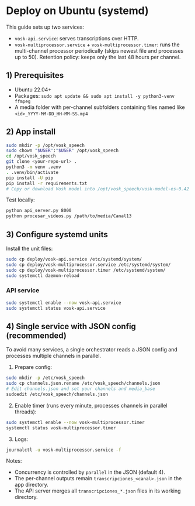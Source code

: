 # Deploy on Ubuntu (systemd)

This guide sets up two services:

- `vosk-api.service`: serves transcriptions over HTTP.
- `vosk-multiprocessor.service` + `vosk-multiprocessor.timer`: runs the
  multi-channel processor periodically (skips newest file and processes up to 50).
  Retention policy: keeps only the last 48 hours per channel.

## 1) Prerequisites

- Ubuntu 22.04+
- Packages: `sudo apt update && sudo apt install -y python3-venv ffmpeg`
- A media folder with per-channel subfolders containing files named like
  `<id>_YYYY-MM-DD_HH-MM-SS.mp4`

## 2) App install

```bash
sudo mkdir -p /opt/vosk_speech
sudo chown "$USER":"$USER" /opt/vosk_speech
cd /opt/vosk_speech
git clone <your-repo-url> .
python3 -m venv .venv
. .venv/bin/activate
pip install -U pip
pip install -r requirements.txt
# Copy or download Vosk model into /opt/vosk_speech/vosk-model-es-0.42
```

Test locally:

```bash
python api_server.py 8000
python procesar_videos.py /path/to/media/Canal13
```

## 3) Configure systemd units

Install the unit files:

```bash
sudo cp deploy/vosk-api.service /etc/systemd/system/
sudo cp deploy/vosk-multiprocessor.service /etc/systemd/system/
sudo cp deploy/vosk-multiprocessor.timer /etc/systemd/system/
sudo systemctl daemon-reload
```

### API service

```bash
sudo systemctl enable --now vosk-api.service
sudo systemctl status vosk-api.service
```

## 4) Single service with JSON config (recommended)

To avoid many services, a single orchestrator reads a JSON config and
processes multiple channels in parallel.

1) Prepare config:

```bash
sudo mkdir -p /etc/vosk_speech
sudo cp channels.json.rename /etc/vosk_speech/channels.json
# Edit channels.json and set your channels and media_base
sudoedit /etc/vosk_speech/channels.json
```

2) Enable timer (runs every minute, processes channels in parallel threads):

```bash
sudo systemctl enable --now vosk-multiprocessor.timer
systemctl status vosk-multiprocessor.timer
```

3) Logs:

```bash
journalctl -u vosk-multiprocessor.service -f
```

Notes:
- Concurrency is controlled by `parallel` in the JSON (default 4).
- The per-channel outputs remain `transcripciones_<canal>.json` in the app directory.
- The API server merges all `transcripciones_*.json` files in its working directory.
